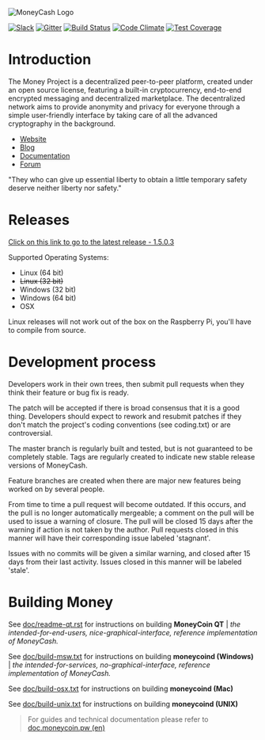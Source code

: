 ![MoneyCash Logo](https://i.imgur.com/ovemJA3.png)

[![Slack](https://slack.moneycoin.pw/badge.svg)](https://slack.moneycoin.pw/)
[![Gitter](https://badges.gitter.im/moneyproject/money.svg)](https://gitter.im/moneyproject/money?utm_source=badge&utm_medium=badge&utm_campaign=pr-badge&utm_content=body_badge) [![Build Status](https://travis-ci.org/moneyproject/money.svg?branch=master)](https://travis-ci.org/moneyproject/money) [![Code Climate](https://codeclimate.com/github/moneyproject/money/badges/gpa.svg)](https://codeclimate.com/github/moneyproject/money) [![Test Coverage](https://codeclimate.com/github/moneyproject/money/badges/coverage.svg)](https://codeclimate.com/github/moneyproject/money/coverage) 

Introduction
===========================

The Money Project  is a decentralized peer-to-peer platform, created under an open source license, featuring a built-in cryptocurrency, end-to-end encrypted messaging and decentralized marketplace. The decentralized network aims to provide anonymity and privacy for everyone through a simple user-friendly interface by taking care of all the advanced cryptography in the background. 

* [Website](https://moneycoin.pw/)
* [Blog](https://blog.moneycoin.pw/)
* [Documentation](https://doc.moneycoin.pw/)
* [Forum](https://talk.moneycoin.pw/)

"They who can give up essential liberty to obtain a little temporary safety deserve neither liberty nor safety." 

Releases
===========================
[Click on this link to go to the latest release - 1.5.0.3](https://github.com/moneyproject/money/releases/latest)

Supported Operating Systems:
* Linux (64 bit)
* ~~Linux (32 bit)~~
* Windows (32 bit)
* Windows (64 bit)
* OSX 


Linux releases will not work out of the box on the Raspberry Pi, you'll have to compile from source.

Development process
===========================

Developers work in their own trees, then submit pull requests when
they think their feature or bug fix is ready.

The patch will be accepted if there is broad consensus that it is a
good thing.  Developers should expect to rework and resubmit patches
if they don't match the project's coding conventions (see coding.txt)
or are controversial.

The master branch is regularly built and tested, but is not guaranteed
to be completely stable. Tags are regularly created to indicate new
stable release versions of MoneyCash.

Feature branches are created when there are major new features being
worked on by several people.

From time to time a pull request will become outdated. If this occurs, and
the pull is no longer automatically mergeable; a comment on the pull will
be used to issue a warning of closure. The pull will be closed 15 days
after the warning if action is not taken by the author. Pull requests closed
in this manner will have their corresponding issue labeled 'stagnant'.

Issues with no commits will be given a similar warning, and closed after
15 days from their last activity. Issues closed in this manner will be 
labeled 'stale'.

Building Money
===========================

See [doc/readme-qt.rst](https://github.com/moneyproject/money/blob/master/doc/readme-qt.rst) for instructions on building **MoneyCoin QT** | *the intended-for-end-users, nice-graphical-interface, reference implementation of MoneyCash.*

See [doc/build-msw.txt](https://github.com/moneyproject/money/blob/master/doc/build-msw.txt) for instructions on building **moneycoind (Windows)** | *the intended-for-services, no-graphical-interface, reference implementation of MoneyCash.*

See [doc/build-osx.txt](https://github.com/moneyproject/money/blob/master/doc/build-osx.txt) for instructions on building **moneycoind (Mac)**

See [doc/build-unix.txt](https://github.com/moneyproject/money/blob/master/doc/build-unix.txt) for instructions on building **moneycoind (UNIX)**


> For guides and technical documentation please refer to [doc.moneycoin.pw (en)](https://moneycoin.pw/en/documentation)
